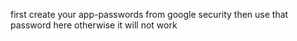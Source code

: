 first create your app-passwords from google security
then use that password here otherwise it will not work
